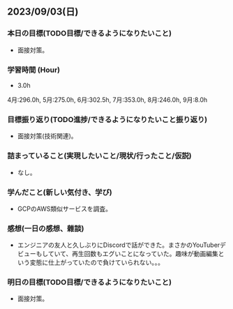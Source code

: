 ## 2023/09/03(日)

### 本日の目標(TODO目標/できるようになりたいこと)

- 面接対策。

### 学習時間 (Hour)

- 3.0h

4月:296.0h, 5月:275.0h, 6月:302.5h, 7月:353.0h, 8月:246.0h, 9月:8.0h

### 目標振り返り(TODO進捗/できるようになりたいこと振り返り)

- 面接対策(技術関連)。

### 詰まっていること(実現したいこと/現状/行ったこと/仮説)

- なし。

### 学んだこと(新しい気付き、学び)

- GCPのAWS類似サービスを調査。

### 感想(一日の感想、雜談)

- エンジニアの友人と久しぶりにDiscordで話ができた。まさかのYouTuberデビューもしていて、再生回数もエグいことになっていた。趣味が動画編集という変態に仕上がっていたので負けていられない。。。

### 明日の目標(TODO目標/できるようになりたいこと)

- 面接対策。
